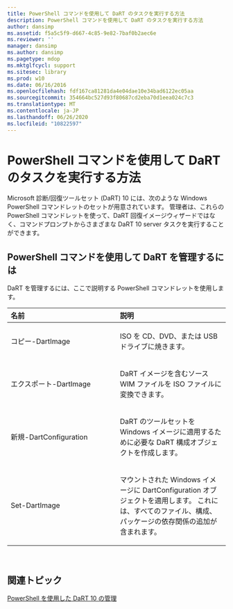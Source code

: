 ```yaml
---
title: PowerShell コマンドを使用して DaRT のタスクを実行する方法
description: PowerShell コマンドを使用して DaRT のタスクを実行する方法
author: dansimp
ms.assetid: f5a5c5f9-d667-4c85-9e82-7baf0b2aec6e
ms.reviewer: ''
manager: dansimp
ms.author: dansimp
ms.pagetype: mdop
ms.mktglfcycl: support
ms.sitesec: library
ms.prod: w10
ms.date: 06/16/2016
ms.openlocfilehash: fdf167ca81281da4e04dae10e34bad6122ec05aa
ms.sourcegitcommit: 354664bc527d93f80687cd2eba70d1eea024c7c3
ms.translationtype: MT
ms.contentlocale: ja-JP
ms.lasthandoff: 06/26/2020
ms.locfileid: "10822597"
---
```

# PowerShell コマンドを使用して DaRT のタスクを実行する方法


Microsoft 診断/回復ツールセット (DaRT) 10 には、次のような Windows PowerShell コマンドレットのセットが用意されています。 管理者は、これらの PowerShell コマンドレットを使って、DaRT 回復イメージウィザードではなく、コマンドプロンプトからさまざまな DaRT 10 server タスクを実行することができます。

## PowerShell コマンドを使用して DaRT を管理するには


DaRT を管理するには、ここで説明する PowerShell コマンドレットを使用します。

<table>
<colgroup>
<col width="50%" />
<col width="50%" />
</colgroup>
<thead>
<tr class="header">
<th align="left">名前</th>
<th align="left">説明</th>
</tr>
</thead>
<tbody>
<tr class="odd">
<td align="left"><p>コピー-DartImage</p></td>
<td align="left"><p>ISO を CD、DVD、または USB ドライブに焼きます。</p></td>
</tr>
<tr class="even">
<td align="left"><p>エクスポート-DartImage</p></td>
<td align="left"><p>DaRT イメージを含むソース WIM ファイルを ISO ファイルに変換できます。</p></td>
</tr>
<tr class="odd">
<td align="left"><p>新規-DartConfiguration</p></td>
<td align="left"><p>DaRT のツールセットを Windows イメージに適用するために必要な DaRT 構成オブジェクトを作成します。</p></td>
</tr>
<tr class="even">
<td align="left"><p>Set-DartImage</p></td>
<td align="left"><p>マウントされた Windows イメージに DartConfiguration オブジェクトを適用します。 これには、すべてのファイル、構成、パッケージの依存関係の追加が含まれます。</p></td>
</tr>
</tbody>
</table>

 

## 関連トピック


[PowerShell を使用した DaRT 10 の管理](administering-dart-10-using-powershell.md)

 

 






